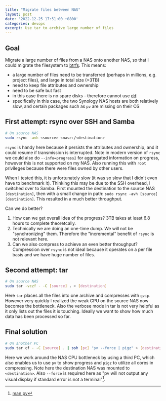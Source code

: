 ```yaml
---
title: "Migrate files between NAS"
layout: post
date: '2022-12-25 17:51:00 +0800'
categories: devops
excerpt: Use tar to archive large number of files
---
```


## Goal

Migrate a large number of files from a NAS onto another NAS, so that I could migrate the filesystem to [btrfs](https://www.synology.com/en-my/dsm/Btrfs). This means:

- a large number of files need to be transferred (perhaps in millions, e.g. project files), and large in total size (>3TB)
- need to keep file attributes and ownership
- need to be safe but fast
- in this case there is no spare disks - therefore cannot use [dd](https://linuxhint.com/clone-disk-using-dd-linux/)
- specifically in this case, the two Synology NAS hosts are both relatively slow, and certain packages such as `pv` are missing on their OS

## First attempt: rsync over SSH and Samba

```bash
# On source NAS
sudo rsync -avh <source> <nas>:/<destination>
```

`rsync` is handy here because it persists the attributes and ownership, and it could resume if transmission is interrupted. Note in modern version of `rsync` we could also do `--info=progress2` for aggregated information on progress, however this is not supported on my NAS. Also running this with `root` privileges because there were files owned by other users.

When I tested this, it is unfortunately slow (it was so slow that I didn't even have to benchmark it). Thinking this may be due to the SSH overhead, I switched over to Samba. First mounted the destination to the source NAS `[destination]`, then with a small change in path: `sudo rsync -avh [source] [destination]`. This resulted in a much better throughput.

Can we do better?

1. How can we get overall idea of the progress? 3TB takes at least 6.8 hours to complete theoretcally.
2. Technically we are doing an one-time dump. We will not be "synchronizing" them. Therefore the "incremental" benefit of `rsync` is not relevant here.
3. Can we also compress to achieve an even better throughput? Compression over `rsync` is not ideal because it operates on a per file basis and we have huge number of files.

## Second attempt: tar

```bash
# On source NAS
sudo tar -vczf - -C [source] . > [destination]
```

Here `tar` places all the files into one archive and compresses with `gzip`. However very quickly I realized the weak CPU on the source NAS now becomes the bottleneck. Also the verbose mode in tar is not very helpful as it only lists out the files it is touching. Ideally we want to show how much data has been processed so far.

## Final solution

```bash
# On another PC
sudo tar cf - -C [source] . | ssh [pc] "pv --force | pigz" > [destination]
```

Here we work around the NAS CPU bottleneck by using a third PC, which also enables us to use `pv` to show progress and `pigz` to utilize all cores in compressing. Note here the destination NAS was mounted to `<destination>`. Also `--force` is required here as "pv will not output any visual display if standard error is not a terminal"[^1].

[^1]: [man pv](https://man7.org/linux/man-pages/man1/pv.1.html)

